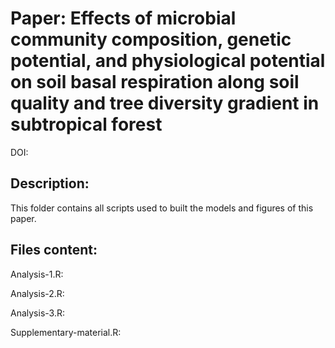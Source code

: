 # Paper: Effects of microbial community composition, genetic  potential, and physiological potential on soil basal respiration along soil quality and tree diversity gradient in subtropical forest 
DOI:

## Description: 
This folder contains all scripts used to built the models and figures of this paper. 

## Files content: 
Analysis-1.R: 

Analysis-2.R: 

Analysis-3.R:

Supplementary-material.R: 